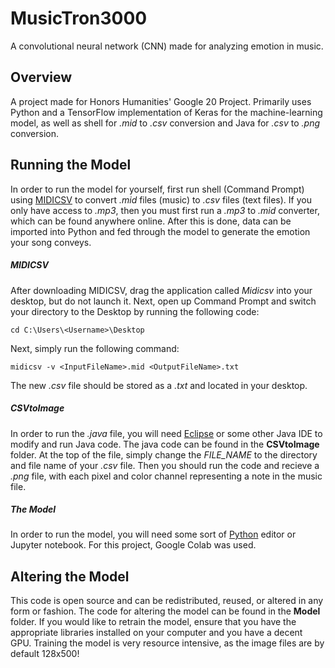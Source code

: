 # MusicTron3000
A convolutional neural network (CNN) made for analyzing emotion in music.

## Overview
A project made for Honors Humanities' Google 20 Project. Primarily uses Python and a TensorFlow implementation of Keras for the machine-learning model, as well as shell for *.mid* to *.csv* conversion and Java for *.csv* to *.png* conversion.

## Running the Model
In order to run the model for yourself, first run shell (Command Prompt) using [MIDICSV](http://www.fourmilab.ch/webtools/midicsv/) to convert *.mid* files (music) to *.csv* files (text files). If you only have access to *.mp3*, then you must first run a *.mp3* to *.mid* converter, which can be found anywhere online. After this is done, data can be imported into Python and fed through the model to generate the emotion your song conveys.

##### MIDICSV
After downloading MIDICSV, drag the application called *Midicsv* into your desktop, but do not launch it. Next, open up Command Prompt and switch your directory to the Desktop by running the following code:
```
cd C:\Users\<Username>\Desktop
```
Next, simply run the following command:
```
midicsv -v <InputFileName>.mid <OutputFileName>.txt
```
The new *.csv* file should be stored as a *.txt* and located in your desktop.

##### CSVtoImage
In order to run the *.java* file, you will need [Eclipse](https://www.eclipse.org/) or some other Java IDE to modify and run Java code. The java code can be found in the **CSVtoImage** folder. At the top of the file, simply change the *FILE_NAME* to the directory and file name of your *.csv* file. Then you should run the code and recieve a *.png* file, with each pixel and color channel representing a note in the music file.

##### The Model
In order to run the model, you will need some sort of [Python](https://www.python.org/) editor or Jupyter notebook. For this project, Google Colab was used.

## Altering the Model
This code is open source and can be redistributed, reused, or altered in any form or fashion. The code for altering the model can be found in the **Model** folder. If you would like to retrain the model, ensure that you have the appropriate libraries installed on your computer and you have a decent GPU. Training the model is very resource intensive, as the image files are by default 128x500!
